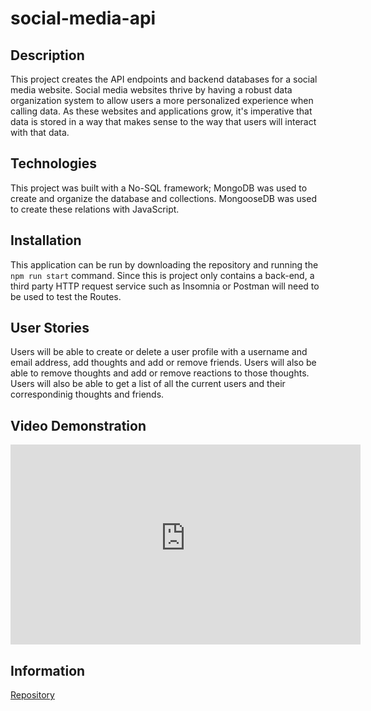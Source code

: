 # social-media-api

## Description
This project creates the API endpoints and backend databases for a social media website. Social media websites thrive by having a robust data organization system to allow users a more personalized experience when calling data. As these websites and applications grow, it's imperative that data is stored in a way that makes sense to the way that users will interact with that data. 

## Technologies
This project was built with a No-SQL framework; MongoDB was used to create and organize the database and collections. MongooseDB was used to create these relations with JavaScript. 

## Installation
This application can be run by downloading the repository and running the `npm run start` command. Since this is project only contains a back-end, a third party HTTP request service such as Insomnia or Postman will need to be used to test the Routes. 

## User Stories
Users will be able to create or delete a user profile with a username and email address, add thoughts and add or remove friends. Users will also be able to remove thoughts and add or remove reactions to those thoughts. Users will also be able to get a list of all the current users and their correspondinig thoughts and friends.

## Video Demonstration
<iframe width="560px" height="320px" allowfullscreen="true" allow="autoplay *" src="https://bootcampspot.instructuremedia.com/embed/c6697d43-d53d-49a9-9db8-0a25451dac6e" frameborder="0"></iframe>

## Information
[Repository](https://github.com/nicolalenee/social-media-api)
